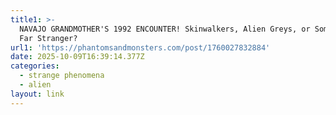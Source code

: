 ```yaml
---
title1: >-
  NAVAJO GRANDMOTHER'S 1992 ENCOUNTER! Skinwalkers, Alien Greys, or Something
  Far Stranger?
url1: 'https://phantomsandmonsters.com/post/1760027832884'
date: 2025-10-09T16:39:14.377Z
categories:
  - strange phenomena
  - alien
layout: link
---
```


